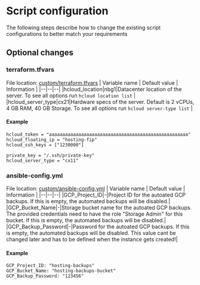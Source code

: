 # Script configuration
The following steps describe how to change the existing script configurations to better match your requirements

## Optional changes
### terraform.tfvars
File location: [custom/terraform.tfvars](custom/terraform.tfvars)
| Variable name | Default value | Information |
|--|--|--|
|hcloud_location|nbg1|Datacenter location of the server. To see all options run ```hcloud location list``` |
|hcloud_server_type|cx21|Hardware specs of the server. Default is 2 vCPUs, 4 GB RAM, 40 GB Storage. To see all options run ```hcloud server-type list``` |

#### Example
```
hcloud_token = "aaaaaaaaaaaaaaaaaaaaaaaaaaaaaaaaaaaaaaaaaaaaaaaaaaaa"
hcloud_floating_ip = "hosting-fip"
hcloud_ssh_keys = ["1230000"]

private_key = "/.ssh/private-key"
hcloud_server_type = "cx11"
```

### ansible-config.yml
File location: [custom/ansible-config.yml](custom/ansible-config.yml)
| Variable name | Default value | Information |
|--|--|--|
|GCP_Project_ID|-|Project ID for the autoated GCP backups. If this is empty, the automated backups will be disabled.|
|GCP_Bucket_Name|-|Storage bucket name for the autoated GCP backups. The provided credentials need to have the role "Storage Admin" for this bucket. If this is empty, the automated backups will be disabled.|
|GCP_Backup_Password|-|Password for the autoated GCP backups. If this is empty, the automated backups will be disabled. This value cant be changed later and has to be defined when the instance gets created!|

#### Example
```
GCP_Project_ID: "hosting-backups"
GCP_Bucket_Name: "hosting-backups-bucket"
GCP_Backup_Password: "123456"
```
